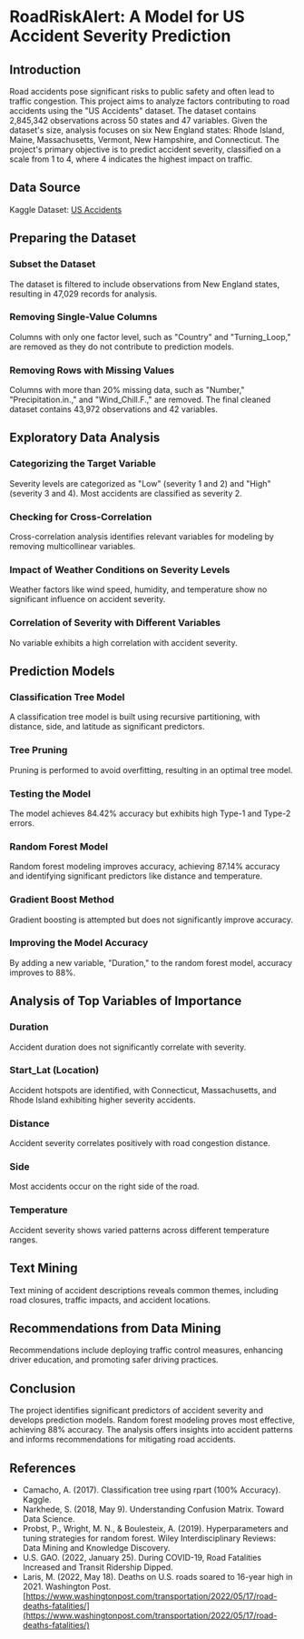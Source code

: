 # RoadRiskAlert: A Model for US Accident Severity Prediction

## Introduction
Road accidents pose significant risks to public safety and often lead to traffic congestion. This project aims to analyze factors contributing to road accidents using the "US Accidents" dataset. The dataset contains 2,845,342 observations across 50 states and 47 variables. Given the dataset's size, analysis focuses on six New England states: Rhode Island, Maine, Massachusetts, Vermont, New Hampshire, and Connecticut. The project's primary objective is to predict accident severity, classified on a scale from 1 to 4, where 4 indicates the highest impact on traffic.

## Data Source
Kaggle Dataset: [US Accidents](https://www.kaggle.com/datasets/sobhanmoosavi/us-accidents?resource=download)

## Preparing the Dataset
### Subset the Dataset
The dataset is filtered to include observations from New England states, resulting in 47,029 records for analysis.
### Removing Single-Value Columns
Columns with only one factor level, such as "Country" and "Turning_Loop," are removed as they do not contribute to prediction models.
### Removing Rows with Missing Values
Columns with more than 20% missing data, such as "Number," "Precipitation.in.," and "Wind_Chill.F.," are removed. The final cleaned dataset contains 43,972 observations and 42 variables.

## Exploratory Data Analysis
### Categorizing the Target Variable
Severity levels are categorized as "Low" (severity 1 and 2) and "High" (severity 3 and 4). Most accidents are classified as severity 2.
### Checking for Cross-Correlation
Cross-correlation analysis identifies relevant variables for modeling by removing multicollinear variables.
### Impact of Weather Conditions on Severity Levels
Weather factors like wind speed, humidity, and temperature show no significant influence on accident severity.
### Correlation of Severity with Different Variables
No variable exhibits a high correlation with accident severity.

## Prediction Models
### Classification Tree Model
A classification tree model is built using recursive partitioning, with distance, side, and latitude as significant predictors.
### Tree Pruning
Pruning is performed to avoid overfitting, resulting in an optimal tree model.
### Testing the Model
The model achieves 84.42% accuracy but exhibits high Type-1 and Type-2 errors.
### Random Forest Model
Random forest modeling improves accuracy, achieving 87.14% accuracy and identifying significant predictors like distance and temperature.
### Gradient Boost Method
Gradient boosting is attempted but does not significantly improve accuracy.
### Improving the Model Accuracy
By adding a new variable, "Duration," to the random forest model, accuracy improves to 88%.

## Analysis of Top Variables of Importance
### Duration
Accident duration does not significantly correlate with severity.
### Start_Lat (Location)
Accident hotspots are identified, with Connecticut, Massachusetts, and Rhode Island exhibiting higher severity accidents.
### Distance
Accident severity correlates positively with road congestion distance.
### Side
Most accidents occur on the right side of the road.
### Temperature
Accident severity shows varied patterns across different temperature ranges.

## Text Mining
Text mining of accident descriptions reveals common themes, including road closures, traffic impacts, and accident locations.

## Recommendations from Data Mining
Recommendations include deploying traffic control measures, enhancing driver education, and promoting safer driving practices.

## Conclusion
The project identifies significant predictors of accident severity and develops prediction models. Random forest modeling proves most effective, achieving 88% accuracy. The analysis offers insights into accident patterns and informs recommendations for mitigating road accidents.

## References
- Camacho, A. (2017). Classification tree using rpart (100% Accuracy). Kaggle.
- Narkhede, S. (2018, May 9). Understanding Confusion Matrix. Toward Data Science.
- Probst, P., Wright, M. N., & Boulesteix, A. (2019). Hyperparameters and tuning strategies for random forest. Wiley Interdisciplinary Reviews: Data Mining and Knowledge Discovery.
- U.S. GAO. (2022, January 25). During COVID-19, Road Fatalities Increased and Transit Ridership Dipped.
- Laris, M. (2022, May 18). Deaths on U.S. roads soared to 16-year high in 2021. Washington Post. [https://www.washingtonpost.com/transportation/2022/05/17/road-deaths-fatalities/](https://www.washingtonpost.com/transportation/2022/05/17/road-deaths-fatalities/)
